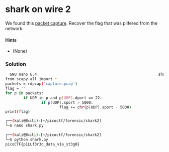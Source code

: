 # shark on wire 2
We found this [packet capture](https://jupiter.challenges.picoctf.org/static/b506393b6f9d53b94011df000c534759/capture.pcap). Recover the flag that was pilfered from the network.


#### Hints
- (None)


### Solution
```bash
  GNU nano 6.4                                                      shark.py                                                               
from scapy.all import *
packets = rdpcap('capture.pcap')
flag = ''
for p in packets:
        if UDP in p and p[UDP].dport == 22:
                if p[UDP].sport > 5000:
                        flag += chr(p[UDP].sport - 5000)
print(flag)
```

```bash
┌──(kali㉿kali)-[~/picoctf/forensic/shark2]
└─$ nano shark.py  
                                                                                                                                           
┌──(kali㉿kali)-[~/picoctf/forensic/shark2]
└─$ python shark.py
picoCTF{p1LLf3r3d_data_v1a_st3g0}
```